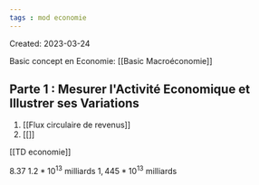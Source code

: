 ```yaml
---
tags : mod economie
---
```

Created: 2023-03-24

Basic concept en Economie:
[[Basic Macroéconomie]] 

##  Parte 1 :  Mesurer l'Activité Economique et Illustrer ses Variations
1. [[Flux circulaire de revenus]] 
2. [[]]

[[TD economie]] 

8.37
$1.2*10^{13}$ milliards
$1,445*10^{13}$ milliards


